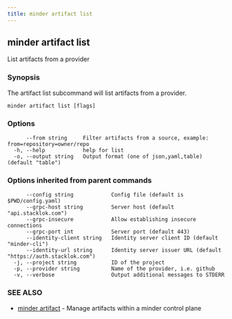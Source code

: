 ```yaml
---
title: minder artifact list
---
```

## minder artifact list

List artifacts from a provider

### Synopsis

The artifact list subcommand will list artifacts from a provider.

```
minder artifact list [flags]
```

### Options

```
      --from string     Filter artifacts from a source, example: from=repository=owner/repo
  -h, --help            help for list
  -o, --output string   Output format (one of json,yaml,table) (default "table")
```

### Options inherited from parent commands

```
      --config string            Config file (default is $PWD/config.yaml)
      --grpc-host string         Server host (default "api.stacklok.com")
      --grpc-insecure            Allow establishing insecure connections
      --grpc-port int            Server port (default 443)
      --identity-client string   Identity server client ID (default "minder-cli")
      --identity-url string      Identity server issuer URL (default "https://auth.stacklok.com")
  -j, --project string           ID of the project
  -p, --provider string          Name of the provider, i.e. github
  -v, --verbose                  Output additional messages to STDERR
```

### SEE ALSO

* [minder artifact](minder_artifact.md)	 - Manage artifacts within a minder control plane

